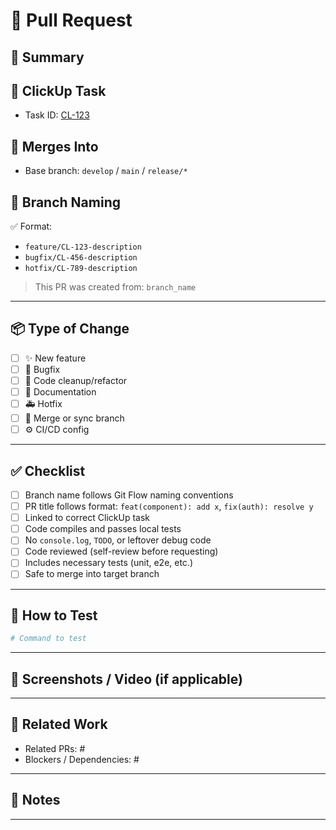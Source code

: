 # 🚀 Pull Request

## 🔧 Summary

<!-- Concise description of what this PR does -->

## 🔗 ClickUp Task

- Task ID: [CL-123](https://app.clickup.com/t/CL-123)

## 🧭 Merges Into

- Base branch: `develop` / `main` / `release/*`

## 📂 Branch Naming

✅ Format:

- `feature/CL-123-description`
- `bugfix/CL-456-description`
- `hotfix/CL-789-description`

> This PR was created from: `branch_name`

---

## 📦 Type of Change

- [ ] ✨ New feature
- [ ] 🐛 Bugfix
- [ ] 🧹 Code cleanup/refactor
- [ ] 📄 Documentation
- [ ] 🚑 Hotfix
- [ ] 🔁 Merge or sync branch
- [ ] ⚙️ CI/CD config

---

## ✅ Checklist

- [ ] Branch name follows Git Flow naming conventions
- [ ] PR title follows format: `feat(component): add x`, `fix(auth): resolve y`
- [ ] Linked to correct ClickUp task
- [ ] Code compiles and passes local tests
- [ ] No `console.log`, `TODO`, or leftover debug code
- [ ] Code reviewed (self-review before requesting)
- [ ] Includes necessary tests (unit, e2e, etc.)
- [ ] Safe to merge into target branch

---

## 🧪 How to Test

```bash
# Command to test
```

---

## 📸 Screenshots / Video (if applicable)

<!-- Drag & drop images or paste links here -->

---

## 🧩 Related Work

- Related PRs: #
- Blockers / Dependencies: #

---

## 🧠 Notes

---
